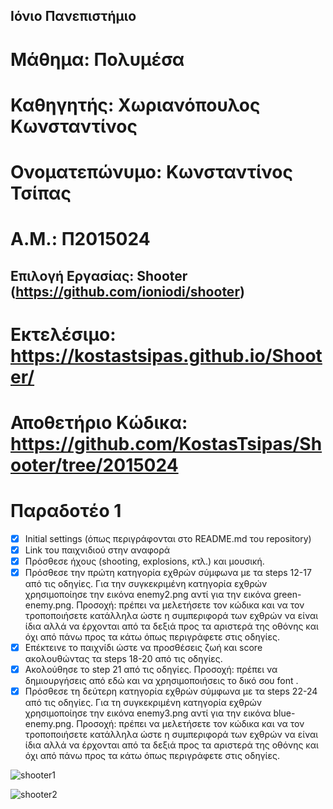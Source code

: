 ## Ιόνιο Πανεπιστήμιο

# Μάθημα: Πολυμέσα
# Καθηγητής: Χωριανόπουλος Κωνσταντίνος
# Ονοματεπώνυμο: Κωνσταντίνος Τσίπας
# Α.Μ.: Π2015024

## Επιλογή Εργασίας: Shooter (https://github.com/ioniodi/shooter)
# Εκτελέσιμο: https://kostastsipas.github.io/Shooter/
# Αποθετήριο Κώδικα: https://github.com/KostasTsipas/Shooter/tree/2015024

# Παραδοτέο 1
- [x] Initial settings (όπως περιγράφονται στο README.md του repository)
- [x] Link του παιχνιδιού στην αναφορά
- [x] Πρόσθεσε ήχους (shooting, explosions, κτλ.) και μουσική.
- [x] Πρόσθεσε την πρώτη κατηγορία εχθρών σύμφωνα με τα steps 12-17 από τις οδηγίες. Για την συγκεκριμένη κατηγορία εχθρών χρησιμοποίησε την εικόνα enemy2.png αντί για την εικόνα green-enemy.png. Προσοχή: πρέπει να μελετήσετε τον κώδικα και να τον τροποποιήσετε κατάλληλα ώστε η συμπεριφορά των εχθρών να είναι ίδια αλλά να έρχονται από τα δεξιά προς τα αριστερά της οθόνης και όχι από πάνω προς τα κάτω όπως περιγράφετε στις οδηγίες.
- [x] Επέκτεινε το παιχνίδι ώστε να προσθέσεις ζωή και score ακολουθώντας τα steps 18-20 από τις οδηγίες.
- [x] Ακολούθησε το step 21 από τις οδηγίες. Προσοχή: πρέπει να δημιουργήσεις από εδώ και να χρησιμοποιήσεις το δικό σου font .
- [x] Πρόσθεσε τη δεύτερη κατηγορία εχθρών σύμφωνα με τα steps 22-24 από τις οδηγίες. Για τη συγκεκριμένη κατηγορία εχθρών χρησιμοποίησε την εικόνα enemy3.png αντί για την εικόνα blue-enemy.png. Προσοχή: πρέπει να μελετήσετε τον κώδικα και να τον τροποποιήσετε κατάλληλα ώστε η συμπεριφορά των εχθρών να είναι ίδια αλλά να έρχονται από τα δεξιά προς τα αριστερά της οθόνης και όχι από πάνω προς τα κάτω όπως περιγράφετε στις οδηγίες.
 
 ![shooter1](https://user-images.githubusercontent.com/22773317/48145078-bf88ad00-e2ba-11e8-9f02-fb2fdd977d89.jpg)
 
 ![shooter2](https://user-images.githubusercontent.com/22773317/48145132-d202e680-e2ba-11e8-8b1c-3edf65c01b99.jpg)
